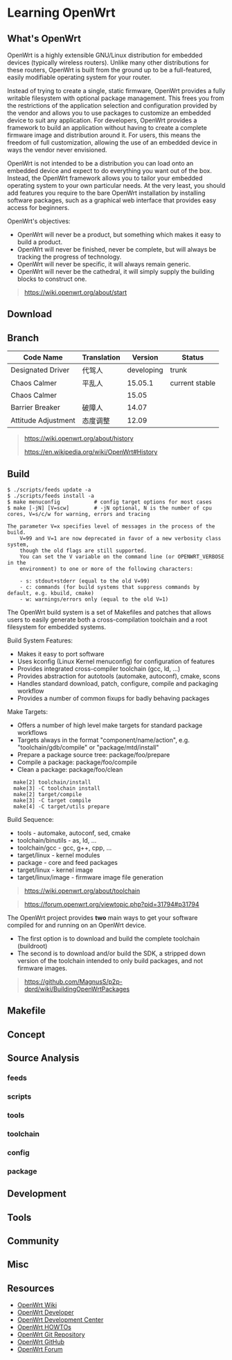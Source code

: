 # Learning OpenWrt

## What's OpenWrt

OpenWrt is a highly extensible GNU/Linux distribution for embedded devices (typically wireless routers).
Unlike many other distributions for these routers, OpenWrt is built from the ground up to be a full-featured,
easily modifiable operating system for your router.

Instead of trying to create a single, static firmware, OpenWrt provides a fully writable filesystem with
optional package management. This frees you from the restrictions of the application selection and
configuration provided by the vendor and allows you to use packages to customize an embedded device
to suit any application. For developers, OpenWrt provides a framework to build an application without
having to create a complete firmware image and distribution around it. For users, this means the freedom
of full customization, allowing the use of an embedded device in ways the vendor never envisioned.

OpenWrt is not intended to be a distribution you can load onto an embedded device and expect to do
everything you want out of the box. Instead, the OpenWrt framework allows you to tailor your embedded
operating system to your own particular needs. At the very least, you should add features you require
to the bare OpenWrt installation by installing software packages, such as a graphical web interface that
provides easy access for beginners.

OpenWrt's objectives:
- OpenWrt will never be a product, but something which makes it easy to build a product.
- OpenWrt will never be finished, never be complete, but will always be tracking the progress of technology.
- OpenWrt will never be specific, it will always remain generic.
- OpenWrt will never be the cathedral, it will simply supply the building blocks to construct one.

> https://wiki.openwrt.org/about/start

## Download

## Branch

Code Name           | Translation | Version    | Status
------------------- | ----------- | ---------- | --------------
Designated Driver   | 代驾人      | developing | trunk
Chaos Calmer        | 平乱人      | 15.05.1    | current stable
Chaos Calmer        |             | 15.05      |
Barrier Breaker     | 破障人      | 14.07      |
Attitude Adjustment | 态度调整    | 12.09      |

> https://wiki.openwrt.org/about/history
>
> https://en.wikipedia.org/wiki/OpenWrt#History

## Build

```
$ ./scripts/feeds update -a
$ ./scripts/feeds install -a
$ make menuconfig           # config target options for most cases
$ make [-jN] [V=scw]        # -jN optional, N is the number of cpu cores, V=s/c/w for warning, errors and tracing

The parameter V=x specifies level of messages in the process of the build.
    V=99 and V=1 are now deprecated in favor of a new verbosity class system,
    though the old flags are still supported.
    You can set the V variable on the command line (or OPENWRT_VERBOSE in the
    environment) to one or more of the following characters:

    - s: stdout+stderr (equal to the old V=99)
    - c: commands (for build systems that suppress commands by default, e.g. kbuild, cmake)
    - w: warnings/errors only (equal to the old V=1)
```

The OpenWrt build system is a set of Makefiles and patches that allows users to easily
generate both a cross-compilation toolchain and a root filesystem for embedded systems.

Build System Features:
- Makes it easy to port software
- Uses kconfig (Linux Kernel menuconfig) for configuration of features
- Provides integrated cross-compiler toolchain (gcc, ld, ...)
- Provides abstraction for autotools (automake, autoconf), cmake, scons
- Handles standard download, patch, configure, compile and packaging workflow
- Provides a number of common fixups for badly behaving packages

Make Targets:
- Offers a number of high level make targets for standard package workflows
- Targets always in the format "component/name/action", e.g. "toolchain/gdb/compile" or "package/mtd/install"
- Prepare a package source tree: package/foo/prepare
- Compile a package: package/foo/compile
- Clean a package: package/foo/clean

```
  make[2] toolchain/install
  make[3] -C toolchain install
  make[2] target/compile
  make[3] -C target compile
  make[4] -C target/utils prepare
```

Build Sequence:
- tools - automake, autoconf, sed, cmake
- toolchain/binutils - as, ld, ...
- toolchain/gcc - gcc, g++, cpp, ...
- target/linux - kernel modules
- package - core and feed packages
- target/linux - kernel image
- target/linux/image - firmware image file generation

> https://wiki.openwrt.org/about/toolchain


> https://forum.openwrt.org/viewtopic.php?pid=31794#p31794

The OpenWrt project provides **two** main ways to get your software compiled for and running on an OpenWrt device.
- The first option is to download and build the complete toolchain (buildroot)
- The second is to download and/or build the SDK, a stripped down version of the toolchain intended to only build packages, and not firmware images.

> https://github.com/MagnusS/p2p-dprd/wiki/BuildingOpenWrtPackages

## Makefile

## Concept

## Source Analysis

### feeds
### scripts
### tools
### toolchain
### config
### package

## Development

## Tools

## Community

## Misc

## Resources

- [OpenWrt Wiki](https://wiki.openwrt.org)
- [OpenWrt Developer](https://wiki.openwrt.org/doc/playground/developer)
- [OpenWrt Development Center](https://dev.openwrt.org)
- [OpenWrt HOWTOs](https://wiki.openwrt.org/doc/howto/start)
- [OpenWrt Git Repository](https://git.openwrt.org)
- [OpenWrt GitHub](https://github.com/openwrt)
- [OpenWrt Forum](https://forum.openwrt.org)

